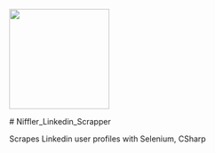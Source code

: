 <p float="top">
<img src="/icos/niffler_icon.ico" width="180" height="180"> 
</p>
  # Niffler_Linkedin_Scrapper
  
Scrapes Linkedin user profiles with Selenium, CSharp

